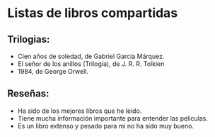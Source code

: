 # Listas de libros compartidas
## Trilogias:
- Cien años de soledad, de Gabriel García Márquez.
- El señor de los anillos (Trilogía), de J. R. R. Tolkien
- 1984, de George Orwell.

## Reseñas:     
- Ha sido de los mejores libros que he leido.
- Tiene mucha información importante para entender las peliculas.
- Es un libro extenso y pesado para mi no ha sido muy bueno.
  
